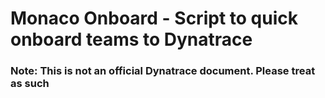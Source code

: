 # Monaco Onboard - Script to quick onboard teams to Dynatrace

### Note: This is not an official Dynatrace document. Please treat as such